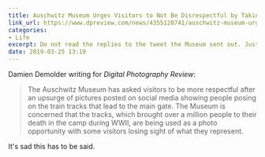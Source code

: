 ```yaml
---
title: Auschwitz Museum Urges Visitors to Not Be Disrespectful by Taking Selfies on the Train Tracks
link_url: https://www.dpreview.com/news/4355128741/auschwitz-museum-urges-visitors-to-not-be-disrespectful-by-taking-selfies-on-the-train-tracks
categories:
- Life
excerpt: Do not read the replies to the tweet the Museum sent out. Just don't do it.
date: 2019-03-25 13:19
---
```

Damien Demolder writing for *Digital Photography Review*:

> The Auschwitz Museum has asked visitors to be more respectful after an upsurge of pictures posted on social media showing people posing on the train tracks that lead to the main gate. The Museum is concerned that the tracks, which brought over a million people to their death in the camp during WWII, are being used as a photo opportunity with some visitors losing sight of what they represent.

It's sad this has to be said.
